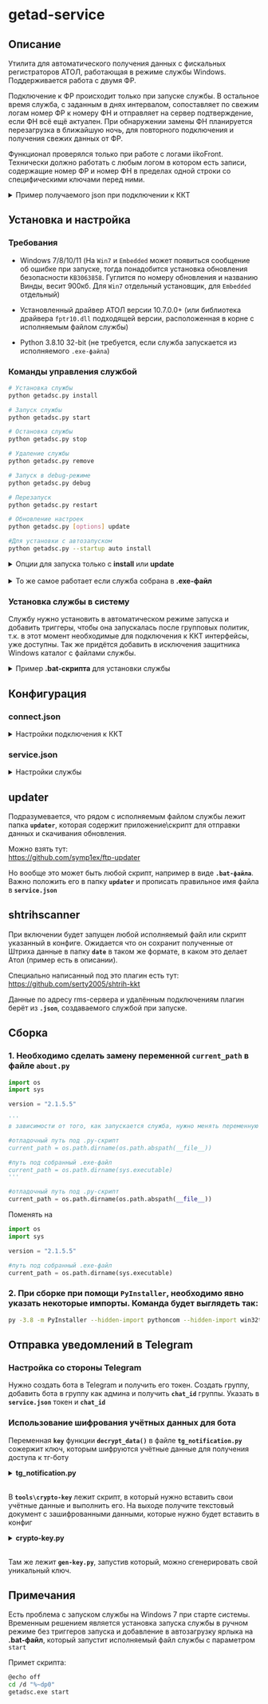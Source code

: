 # getad-service

## Описание
Утилита для автоматического получения данных с фискальных регистраторов АТОЛ, работающая в режиме службы Windows. Поддерживается работа с двумя ФР.

Подключение к ФР происходит только при запуске службы. В остальное время служба, с заданным в днях интервалом, сопоставляет по свежим логам номер ФР к номеру ФН и отправляет на сервер подтверждение, если ФН всё ещё актуален. При обнаружении замены ФН планируется перезагрузка в ближайшую ночь, для повторного подключения и получения свежих данных от ФР.

Функционал проверялся только при работе с логами iikoFront. Технически должно работать с любым логом в котором есть записи, содержащие номер ФР и номер ФН в пределах одной строки со специфическими ключами перед ними.

<details>
<summary>Пример получаемого json при подключении к ККТ</summary>

```json
  {
    "modelName": "АТОЛ 22 v2 Ф",
    "serialNumber": "00123456790012",
    "RNM": "0000000001036518",
    "organizationName": "ООО Предприятие",
    "fn_serial": "7380440700067159",
    "datetime_reg": "2024-04-13 07:20:00",
    "dateTime_end": "2099-12-31 00:00:00",
    "ofdName": "ООО Эвотор ОФД",
    "bootVersion": "5.8.100",
    "ffdVersion": "105",
    "INN": "1111222233  ",
    "attribute_excise": "True",
    "attribute_marked": "False",
    "fnExecution": "Эмулятор ФН с поддержкой ФФД 1.2",
    "installed_driver": "10.9.1.0",
    "licenses": {
        "1": {
            "name": "Фискальные функции",
            "dateFrom": "2018-11-21 00:00:00",
            "dateUntil": "2038-01-19 03:14:07"
        },
        "10": {
            "name": "ФФД 1.2",
            "dateFrom": "2019-12-26 00:00:00",
            "dateUntil": "2038-01-19 03:14:07"
        }
    },
    "hostname": "Isaac-LT",
    "url_rms": "https://resto.iiko.it:443/resto",
    "teamviewer_id": "111222333",
    "anydesk_id": "222333444",
    "litemanager_id": "ID_1111",
    "current_time": "2024-05-05 21:57:25",
    "v_time": "2024-05-05 21:57:25",
    "uuid": "6cb34107-cfb2-9ba1-b1ff-4823d63ea8d7"
}
```
(bootVersion - начиная с версии 1.1.0.4 не является версией загрузчика, теперь это версия конфигурации.)

</details>

## Установка и настройка

### Требования
- Windows 7/8/10/11 (На `Win7` и `Embedded` может появиться сообщение об ошибке при запуске, тогда понадобится установка обновления безопасности `KB3063858`. Гуглится по номеру обновления и названию Винды, весит 900кб. Для `Win7` отдельный установщик, для `Embedded` отдельный)

- Установленный драйвер АТОЛ версии 10.7.0.0+ 
	(или библиотека драйвера `fptr10.dll` подходящей версии, расположенная в корне с исполняемым файлом службы)

- Python 3.8.10 32-bit (не требуется, если служба запускается из исполняемого `.exe-файла`)

### Команды управления службой
```bash
# Установка службы
python getadsc.py install

# Запуск службы
python getadsc.py start

# Остановка службы
python getadsc.py stop

# Удаление службы
python getadsc.py remove

# Запуск в debug-режиме
python getadsc.py debug

# Перезапуск
python getadsc.py restart

# Обновление настроек
python getadsc.py [options] update

#Для установки с автозапуском
python getadsc.py --startup auto install
```
<details>
<summary>Опции для запуска только с <b>install</b> или <b>update</b></summary>
  
```bash
Options for 'install' and 'update' commands only:
 --username domain\username : The Username the service is to run under
 --password password : The password for the username
 --startup [manual|auto|disabled|delayed] : How the service starts, default = manual
 --interactive : Allow the service to interact with the desktop.
 --perfmonini file: .ini file to use for registering performance monitor data
 --perfmondll file: .dll file to use when querying the service for
   performance data, default = perfmondata.dll
Options for 'start' and 'stop' commands only:
 --wait seconds: Wait for the service to actually start or stop.
                 If you specify --wait with the 'stop' option, the service
                 and all dependent services will be stopped, each waiting
                 the specified period.
```

</details>
<br>				 
<details>
<summary>То же самое работает если служба собрана в <b>.exe-файл</b></summary>
  
```bash
# Установка службы
getadsc.exe install

# Запуск службы
getadsc.exe start

# Остановка службы
getadsc.exe stop

# Удаление службы
getadsc.exe remove

# Запуск в debug-режиме
getadsc.exe debug

# Обновление настроек
getadsc.exe [options] update

#Для установки с автозапуском
getadsc.exe --startup auto install 
```

</details>

### Установка службы в систему

Службу нужно установить в автоматическом режиме запуска и добавить триггеры, чтобы она запускалась после групповых политик, т.к. в этот момент необходимые для подключения к ККТ интерфейсы, уже доступны. Так же придётся добавить в исключения защитника Windows каталог с файлами службы.

<details>
<summary>Пример <b>.bat-скрипта</b> для установки службы</b></summary>

```bash
cd /d "%~dp0"

sc stop MH_Getad

getadsc.exe --startup auto install

getadsc.exe start

sc triggerinfo "MH_Getad" start/machinepolicy start/userpolicy

powershell -Command "Add-MpPreference -ExclusionPath '%~dp0'"

pause
```

</details>

## Конфигурация

### connect.json
<details>
<summary>Настройки подключения к ККТ</summary>

```json
{
    "tcp_timeout": 30,
    "atol": [
        {
            "type_connect": 0,
            "com_port": "COM4",
            "com_baudrate": "115200",
            "ip": "192.168.1.1",
            "ip_port": "5555"
        },
        {
            "type_connect": 0,
            "com_port": "COM10",
            "com_baudrate": "115200",
            "ip": "192.168.1.2",
            "ip_port": "5555"
        }
    ]
}
```

Параметры:
- `tcp_timeout`: время, в течении которого проверяется доступность сети перед продолжением дальнейшей работы, если в типе подключения стоит `2`
- `type_connect`: тип подключения (0 - автопоиск на виртуальных COM-портах, 1 - COM-порт, 2 - TCP/IP, 3 - USB)
- `com_port`: номер COM-порта
- `com_baudrate`: скорость порта (115200 по умолчанию)
- `ip`: IP-адрес ККТ
- `ip_port`: порт ККТ

Для ключа **`type_connect[0]`** дефолтным значением является **`0`**. Этот режим лучше всего подходит, когда один или несколько ФР подключены по USB

Значение **`type_connect[1]`** проверяется только если **`type_connect[0]`** не равен **`0`**, т.е. на случай если ФРа два и один из них (или оба) подключен НЕ по USB.

Ключ **`type_connect[1]`** может принимать только два значения:<br>
1 - если второй ФР подключен по COM<br>
2 - если второй ФР подключен по IP<br>
(при любом другом значении ключа `type_connect[1]` или его отсутствии не происходит ничего.)<br>
</details>

### service.json
<details>
<summary>Настройки службы</summary>

```json
{
    "service": {
        "updater_name": "updater.exe",
        "reboot_file": "reboot.bat",
        "log_level": "info",
        "log_days": 7
    },
    "validation_fn": {
        "enabled": true,
        "interval": 12,
        "trigger_days": 3,
        "target_time": "05:30",
        "delete_days": 21,
        "logs_mask_name": "AtolFiscalRegister",
        "logs_dir": "iiko",
        "serialNumber_key": "serialNumber=",
        "fnNumber_key": "fnNumber="
    },
    "shtrihscanner": {
        "enabled": true,
        "exe_name": "shtrihscanner.exe"
    },
    "notification": {
        "enabled": false,
        "authentication": {
            "encryption": false,
            "bot_token": "",
            "chat_id": ""
        },
        "max_attempts": 5,
        "delay": 10
    }
}
```

Параметры службы:
- `updater_name`: имя файла скрипта отправки данных, расположенного в `updater` (любой .exe или .bat файл)
- `reboot_file`: имя файла скрипта, расположенного в `_resources`, который будет выполнен в указанное время при обнаружении замены ФН (любой .exe или .bat файл)
- `log_level`: уровень логирования
- `log_days`: срок хранения логов (дни)

Параметры проверки ФН:
- `enabled`: включение проверки ФН
- `interval`: интервал проверки (часы)
- `trigger_days`: дней до повторного сопоставления ФР к ФН по логам
- `target_time`: время выполнения скрипта `reboot_file`, при `false` выполнение скрипта инициируется сразу
- `delete_days`: дней до удаления неактивного ФР
- `logs_mask_name`: маска имени лог-файла
- `logs_dir`: директория с логами (можно использовать абсолютный путь к любой папке с логами)
- `serialNumber_key`: ключ серийного номера ФР в логе
- `fnNumber_key`: ключ номера ФН в логе

Параметры плагина **`shtrihscanner`**:
- `enabled`: запуск исполняемого файла плагина при работе службы
- `exe_name`: имя\путь до запускаемого файла

Параметры уведомлений:
- `enabled`: включение уведомлений
- `encryption`: шифрование данных для подключения боту
- `bot_token`: токен Telegram бота
- `chat_id`: ID чата
- `max_attempts`: максимум попыток отправки
- `delay`: задержка между попытками
</details>

## updater
Подразумевается, что рядом с исполняемым файлом службы лежит папка **`updater`**, которая содержит приложение\скрипт для отправки данных и скачивания обновления.

Можно взять тут: 
<br>https://github.com/symp1ex/ftp-updater

Но вообще это может быть любой скрипт, например в виде **`.bat-файла`**. Важно положить его в папку **`updater`** и прописать правильное имя файла в **`service.json`**

## shtrihscanner
При включении будет запущен любой исполняемый файл или скрипт указанный в конфиге. Ожидается что он сохранит полученные от Штриха данные в папку **`date`** в таком же формате, в каком это делает Атол (пример есть в описании).

Специально написанный под это плагин есть тут: 
<br>https://github.com/serty2005/shtrih-kkt

Данные по адресу rms-сервера и удалённым подключениям плагин берёт из **`.json`**, создаваемого службой при запуске. 



## Сборка
### 1. Необходимо сделать замену переменной **`current_path`** в файле **`about.py`**

```python
import os
import sys

version = "2.1.5.5"

'''
в зависимости от того, как запускается служба, нужно менять переменную current_path

#отладочный путь под .py-скрипт
current_path = os.path.dirname(os.path.abspath(__file__))

#путь под собранный .exe-файл
current_path = os.path.dirname(sys.executable)
'''

#отладочный путь под .py-скрипт
current_path = os.path.dirname(os.path.abspath(__file__))
```

Поменять на

```python
import os
import sys

version = "2.1.5.5"

#путь под собранный .exe-файл
current_path = os.path.dirname(sys.executable)
```

### 2. При сборке при помощи **`PyInstaller`**, необходимо явно указать некоторые импорты. Команда будет выглядеть так:
```bash
py -3.8 -m PyInstaller --hidden-import pythoncom --hidden-import win32timezone --hidden-import win32serviceutil --hidden-import cryptography.fernet --hidden-import serial.tools.list_ports --hidden-import win32security --hidden-import win32ts --hidden-import win32service --hidden-import win32event --hidden-import servicemanager --hidden-import socket --hidden-import pywintypes --hidden-import win32api --onefile --noconsole --icon=favicon.ico getadsc.py
```
## Отправка уведомлений в Telegram

### Настройка со стороны Telegram
Нужно создать бота в Telegram и получить его токен. Создать группу, добавить бота в группу как админа и получить **`chat_id`** группы. Указать в **`service.json`** токен и **`chat_id`**

### Использование шифрования учётных данных для бота

Переменная **`key`** функции **`decrypt_data()`** в файле **`tg_notification.py`** сожержит ключ, которым шифруются учётные данные для получения доступа к тг-боту

<details>
<summary><b>tg_notification.py</b></summary>
  
```python
def decrypt_data(encrypted_data):
    try:
        key = b't_qxC_HN04Tiy1ish2P27ROYSJt_m7_FE2JT6gYngOM=' # ключ
        cipher = Fernet(key)
        decrypted_data = cipher.decrypt(encrypted_data).decode()
        return decrypted_data
    except Exception:
        logger.logger_service.error("Не удалось дешифровать данные для подключения к боту", exc_info=True)
```
</details>
<br>

В **`tools\crypto-key`** лежит скрипт, в который нужно вставить свои учётные данные и выполнить его. На выходе получите текстовый документ с зашифрованными данными, которые нужно будет вставить в конфиг

<details>
<summary><b>crypto-key.py</b></summary>
  
```python
# Пример использования:
key = b't_qxC_HN04Tiy1ish2P27ROYSJt_m7_FE2JT6gYngOM='
data_to_encrypt = "telegram_token_bot"
data_to_encrypt2 = "telegram_chat_id"
```
</details>
<br>

Там же лежит **`gen-key.py`**, запустив который, можно сгенерировать свой уникальный ключ.

## Примечания
Есть проблема с запуском службы на Windows 7 при старте системы. Временным решением является установка запуска службы в ручном режиме без триггеров запуска и добавление в автозагрузку ярлыка на <b>.bat-файл</b>, который запустит исполняемый файл службы с параметром `start`

Примет скрипта:

```bash
@echo off
cd /d "%~dp0"
getadsc.exe start

```
